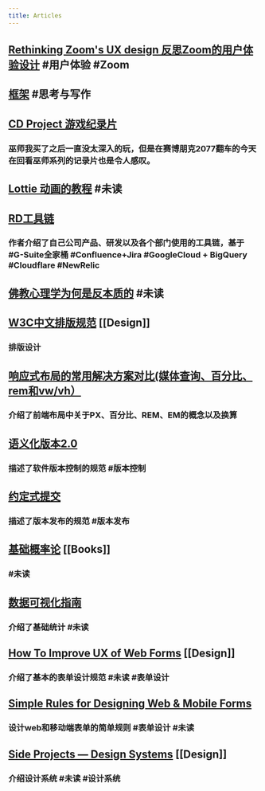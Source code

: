```yaml
---
title: Articles
---
```


## [Rethinking Zoom's UX design 反思Zoom的用户体验设计](https://blog.usepastel.com/post/zoom-ux-redesign)  #用户体验 #Zoom
## [框架](https://pt.plus/the-framework/) #思考与写作
## [CD Project 游戏纪录片](https://www.youtube.com/watch?v=uNZkTk5gLuo)
### 巫师我买了之后一直没太深入的玩，但是在赛博朋克2077翻车的今天在回看巫师系列的记录片也是令人感叹。
## [Lottie 动画的教程](https://www.notion.so/5-Lottie-83321ca1ab0e4687a49088b79f3d43a7) #未读
## [RD工具链](https://threadreaderapp.com/thread/1269098855431155712.html)
### 作者介绍了自己公司产品、研发以及各个部门使用的工具链，基于 #G-Suite全家桶 #Confluence+Jira #GoogleCloud + BigQuery #Cloudflare #NewRelic
## [佛教心理学为何是反本质的](https://mp.weixin.qq.com/s/Mnv0ISUouA1Mr8u1xlyfVA) #未读
## [W3C中文排版规范](https://www.w3.org/TR/clreq/#introduction)  [[Design]]
### 排版设计
## [响应式布局的常用解决方案对比(媒体查询、百分比、rem和vw/vh）](https://github.com/forthealllight/blog/issues/13)
### 介绍了前端布局中关于PX、百分比、REM、EM的概念以及换算
## [语义化版本2.0](https://semver.org/lang/zh-CN/)
### 描述了软件版本控制的规范 #版本控制
## [约定式提交](https://www.conventionalcommits.org/zh-hans/v1.0.0-beta.4/)
### 描述了版本发布的规范 #版本发布
## [基础概率论](https://seeing-theory.brown.edu/cn.html#firstPage) [[Books]]
### #未读
## [数据可视化指南](https://www.ui.cn/detail/477349.html)
### 介绍了基础统计 #未读
## [How To Improve UX of Web Forms](https://maxsnitser.com/blog/how-to-improve-ux-of-web-forms) [[Design]]
### 介绍了基本的表单设计规范 #未读 #表单设计
## [Simple Rules for Designing Web & Mobile Forms](https://subtract.substack.com/p/simple-rules-for-designing-web-and)
### 设计web和移动端表单的简单规则 #表单设计 #未读
## [Side Projects — Design Systems](https://blog.productdisrupt.com/side-projects-design-systems-40bf6b397871) [[Design]]
### 介绍设计系统 #未读 #设计系统
##
